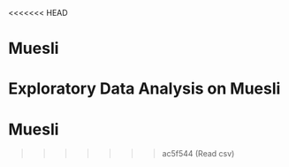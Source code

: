 <<<<<<< HEAD
# Muesli
Exploratory Data Analysis on Muesli
=======
# Muesli
>>>>>>> ac5f544 (Read csv)
